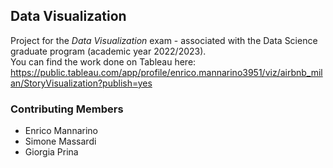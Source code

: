 ## Data Visualization

Project for the *Data Visualization* exam - associated with the Data Science graduate program (academic year 2022/2023). <br>
You can find the work done on Tableau here: https://public.tableau.com/app/profile/enrico.mannarino3951/viz/airbnb_milan/StoryVisualization?publish=yes

### Contributing Members

- Enrico Mannarino
- Simone Massardi
- Giorgia Prina
